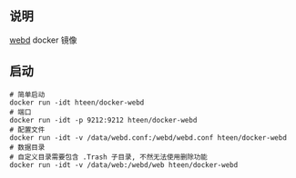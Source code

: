 ## 说明
[webd](https://webd.cf/) docker 镜像

## 启动

```shell
# 简单启动
docker run -idt hteen/docker-webd
# 端口
docker run -idt -p 9212:9212 hteen/docker-webd
# 配置文件
docker run -idt -v /data/webd.conf:/webd/webd.conf hteen/docker-webd
# 数据目录
# 自定义目录需要包含 .Trash 子目录, 不然无法使用删除功能
docker run -idt -v /data/web:/webd/web hteen/docker-webd
```